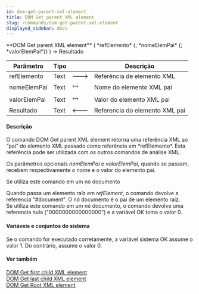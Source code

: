 ```yaml
---
id: dom-get-parent-xml-element
title: DOM Get parent XML element
slug: /commands/dom-get-parent-xml-element
displayed_sidebar: docs
---
```


<!--REF #_command_.DOM Get parent XML element.Syntax-->**DOM Get parent XML element** ( *refElemento* {; *nomeElemPai* {; *valorElemPai*}} ) -> Resultado<!-- END REF-->
<!--REF #_command_.DOM Get parent XML element.Params-->
| Parâmetro | Tipo |  | Descrição |
| --- | --- | --- | --- |
| refElemento | Text | &#x1F852; | Referência de elemento XML |
| nomeElemPai | Text | &#x1F858; | Nome do elemento XML pai |
| valorElemPai | Text | &#x1F858; | Valor do elemento XML pai |
| Resultado | Text | &#x1F850; | Referencia do elemento XML pai |

<!-- END REF-->

#### Descrição 

<!--REF #_command_.DOM Get parent XML element.Summary-->O comando DOM Get parent XML element retorna uma referência XML ao “pai” do elemento XML passado como referência em *refElemento*.<!-- END REF--> Esta referência pode ser utilizada com os outros comandos de análise XML.  

Os parâmetros opcionais *nomElemPai* e *valorElemPai*, quando se passam, recebem respectivamente o nome e o valor do elemento pai.

Se utiliza este comando em um nó documento 

Quando passa um elemento raíz em *refElement*, o comando devolve a referencia "#document". O nó documento é o pai de um elemento raíz.   
Se utiliza este comando em um nó documento, o comando devolve uma referencia nula ("0000000000000000") e a variável OK toma o valor 0\. 

#### Variáveis e conjuntos do sistema 

Se o comando for executado corretamente, a variável sistema OK assume o valor 1\. Do contrário, assume o valor 0.

#### Ver também 

[DOM Get first child XML element](dom-get-first-child-xml-element.md)  
[DOM Get last child XML element](dom-get-last-child-xml-element.md)  
[DOM Get Root XML element](dom-get-root-xml-element.md)  